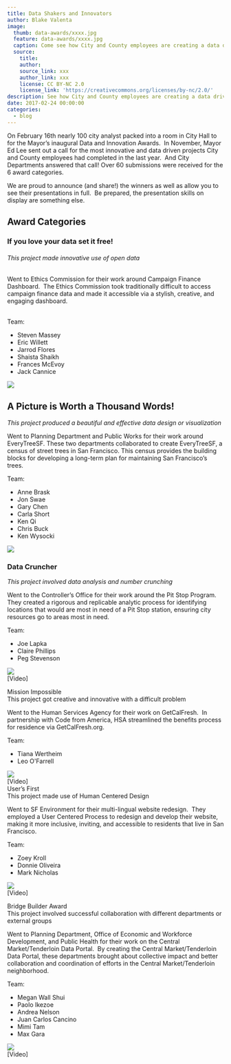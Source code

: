```yaml
---
title: Data Shakers and Innovators
author: Blake Valenta
image:
  thumb: data-awards/xxxx.jpg
  feature: data-awards/xxxx.jpg
  caption: Come see how City and County employees are creating a data driven SF
  source:
    title:
    author:
    source_link: xxx
    author_link: xxx
    license: CC BY-NC 2.0
    license_link: 'https://creativecommons.org/licenses/by-nc/2.0/'
description: See how City and County employees are creating a data driven SF
date: 2017-02-24 00:00:00
categories:
  - blog
---
```



On February 16th nearly 100 city analyst packed into a room in City Hall to for the Mayor’s inaugural Data and Innovation Awards. &nbsp;In November, Mayor Ed Lee sent out a call for the most innovative and data driven projects City and County employees had completed in the last year. &nbsp;And City Departments answered that call! Over 60 submissions were received for the 6 award categories.

We are proud to announce (and share!) the winners as well as allow you to see their presentations in full. &nbsp;Be prepared, the presentation skills on display are something else.

## Award Categories

### If you love your data set it free!

###### *This project made innovative use of open data*

Went to Ethics Commission for their work around Campaign Finance Dashboard.&nbsp; The Ethics Commission took traditionally difficult to access campaign finance data and made it accessible via a stylish, creative, and engaging dashboard.

<br>Team:

* Steven Massey
* Eric Willett
* Jarrod Flores
* Shaista Shaikh
* Frances McEvoy
* Jack Cannice

![](/uploads/versions/Election---x----1280-960x---.jpg)

## A Picture is Worth a Thousand Words!

*This project produced a beautiful and effective data design or visualization*

Went to Planning Department and Public Works for their work around EveryTreeSF. These two departments collaborated to create EveryTreeSF, a census of street trees in San Francisco. This census provides the building blocks for developing a long-term plan for maintaining San Francisco’s trees.

Team:

* Anne Brask
* Jon Swae
* Gary Chen
* Carla Short
* Ken Qi
* Chris Buck
* Ken Wysocki

![](/uploads/versions/EveryTree---x----1280-960x---.jpg)

### Data Cruncher

*This project involved data analysis and number crunching*

Went to the Controller’s Office for their work around the Pit Stop Program.&nbsp; They created a rigorous and replicable analytic process for identifying locations that would are most in need of a Pit Stop station, ensuring city resources go to areas most in need.

Team:

* Joe Lapka
* Claire Phillips
* Peg Stevenson

![](/uploads/versions/PitStop---x----1280-960x---.jpg)
<br>[Video]

Mission Impossible
<br>This project got creative and innovative with a difficult problem

Went to the Human Services Agency for their work on GetCalFresh.&nbsp; In partnership with Code from America, HSA streamlined the benefits process for residence via GetCalFresh.org.

Team:

* Tiana Wertheim
* Leo O'Farrell

![](/uploads/versions/CalFresh---x----1280-960x---.jpg)
<br>[Video]
<br>User’s First
<br>This project made use of Human Centered Design

Went to SF Environment for their multi-lingual website redesign.&nbsp; They employed a User Centered Process to redesign and develop their website, making it more inclusive, inviting, and accessible to residents that live in San Francisco.

Team:

* Zoey Kroll
* Donnie Oliveira
* Mark Nicholas

![](/uploads/versions/ENV---x----1280-960x---.jpg)
<br>[Video]

Bridge Builder Award
<br>This project involved successful collaboration with different departments or external groups

Went to Planning Department, Office of Economic and Workforce Development, and Public Health for their work on the Central Market/Tenderloin Data Portal.&nbsp; By creating the Central Market/Tenderloin Data Portal, these departments brought about collective impact and better collaboration and coordination of efforts in the Central Market/Tenderloin neighborhood.

Team:

* Megan Wall Shui
* Paolo Ikezoe
* Andrea Nelson
* Juan Carlos Cancino
* Mimi Tam
* Max Gara

![](/uploads/versions/DataPortal---x----1280-960x---.jpg)
<br>[Video]